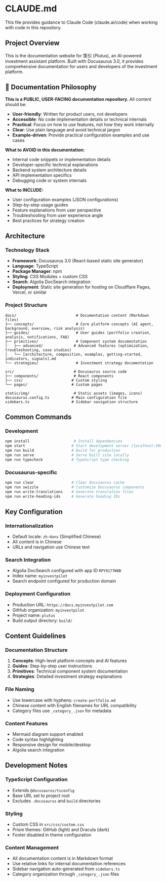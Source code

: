 # CLAUDE.md

This file provides guidance to Claude Code (claude.ai/code) when working with code in this repository.

## Project Overview

This is the documentation website for 策引 (Plutus), an AI-powered investment assistant platform. Built with Docusaurus 3.0, it provides comprehensive documentation for users and developers of the investment platform.

## 🎯 Documentation Philosophy

**This is a PUBLIC, USER-FACING documentation repository.** All content should be:

- **User-friendly**: Written for product users, not developers
- **Accessible**: No code implementation details or technical internals
- **Practical**: Focus on how to use features, not how they work internally
- **Clear**: Use plain language and avoid technical jargon
- **Example-driven**: Provide practical configuration examples and use cases

**What to AVOID in this documentation:**
- Internal code snippets or implementation details
- Developer-specific technical explanations
- Backend system architecture details
- API implementation specifics
- Debugging code or system internals

**What to INCLUDE:**
- User configuration examples (JSON configurations)
- Step-by-step usage guides
- Feature explanations from user perspective
- Troubleshooting from user experience angle
- Best practices for strategy creation

## Architecture

### Technology Stack
- **Framework**: Docusaurus 3.0 (React-based static site generator)
- **Language**: TypeScript
- **Package Manager**: npm
- **Styling**: CSS Modules + custom CSS
- **Search**: Algolia DocSearch integration
- **Deployment**: Static site generation for hosting on Cloudflare Pages, Vercel, or similar

### Project Structure
```
docs/                           # Documentation content (Markdown files)
├── concepts/                   # Core platform concepts (AI agent, background, overview, risk analysis)
├── guides/                     # User guides (portfolio creation, analysis, notifications, FAQ)
├── primitives/                 # Component system documentation
│   ├── advanced/              # Advanced features (optimization, troubleshooting, case studies)
│   └── [architecture, composition, examples, getting-started, indicators, signals].md
└── strategies/                 # Investment strategy documentation

src/                           # Docusaurus source code
├── components/                # React components
├── css/                      # Custom styling
└── pages/                    # Custom pages

static/img/                    # Static assets (images, icons)
docusaurus.config.ts          # Main configuration file
sidebars.ts                   # Sidebar navigation structure
```

## Common Commands

### Development
```bash
npm install                    # Install dependencies
npm start                     # Start development server (localhost:3000)
npm run build                 # Build for production
npm run serve                 # Serve built site locally
npm run typecheck             # TypeScript type checking
```

### Docusaurus-specific
```bash
npm run clear                 # Clear Docusaurus cache
npm run swizzle               # Customize Docusaurus components
npm run write-translations    # Generate translation files
npm run write-heading-ids     # Generate heading IDs
```

## Key Configuration

### Internationalization
- Default locale: `zh-Hans` (Simplified Chinese)
- All content is in Chinese
- URLs and navigation use Chinese text

### Search Integration
- Algolia DocSearch configured with app ID `RPY9177W8B`
- Index name: `myinvestpilot`
- Search endpoint configured for production domain

### Deployment Configuration
- Production URL: `https://docs.myinvestpilot.com`
- GitHub organization: `myinvestpilot`
- Project name: `plutus`
- Build output directory: `build/`

## Content Guidelines

### Documentation Structure
1. **Concepts**: High-level platform concepts and AI features
2. **Guides**: Step-by-step user instructions
3. **Primitives**: Technical component system documentation
4. **Strategies**: Detailed investment strategy explanations

### File Naming
- Use lowercase with hyphens: `create-portfolio.md`
- Chinese content with English filenames for URL compatibility
- Category files use `_category_.json` for metadata

### Content Features
- Mermaid diagram support enabled
- Code syntax highlighting
- Responsive design for mobile/desktop
- Algolia search integration

## Development Notes

### TypeScript Configuration
- Extends `@docusaurus/tsconfig`
- Base URL set to project root
- Excludes `.docusaurus` and `build` directories

### Styling
- Custom CSS in `src/css/custom.css`
- Prism themes: GitHub (light) and Dracula (dark)
- Footer disabled in theme configuration

### Content Management
- All documentation content is in Markdown format
- Use relative links for internal documentation references
- Sidebar navigation auto-generated from `sidebars.ts`
- Category organization through `_category_.json` files